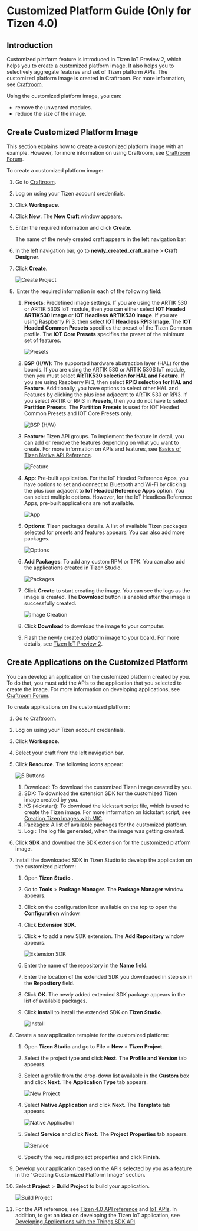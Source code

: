 # Customized Platform Guide (Only for Tizen 4.0)

## Introduction

Customized platform feature is introduced in Tizen IoT Preview 2, which helps you to create a customized platform image. It also helps you to selectively aggregate features and set of Tizen platform APIs. The customized platform image is created in Craftroom. For more information, see [Craftroom](https://craftroom.tizen.org).

Using the customized platform image, you can:

-   remove the unwanted modules.
-   reduce the size of the image.

<a name="howtomakea"></a>
## Create Customized Platform Image

This section explains how to create a customized platform image with an example. However, for more information on using Craftroom, see [Craftroom Forum](https://craftroom.tizen.org/forum/).

To create a customized platform image:

1.  Go to [Craftroom](https://craftroom.tizen.org).
2.  Log on using your Tizen account credentials.
3.  Click **Workspace**.
4.  Click **New**. The **New Craft** window appears.
5.  Enter the required information and click **Create**.

    The name of the newly created craft appears in the left navigation bar.

6.  In the left navigation bar, go to **newly_created_craft_name** > **Craft Designer**.
7.  Click **Create**.

    ![Create Project](media/1_create.png)

8.   Enter the required information in each of the following field:
    1.  **Presets**: Predefined image settings. If you are using the ARTIK 530 or ARTIK 530S IoT module, then you can either select **IOT Headed ARTIK530 Image** or **IOT Headless ARTIK530 Image**. If you are using Raspberry Pi 3, then select **IOT Headless RPI3 Image**. The **IOT Headed Common Presets** specifies the preset of the Tizen Common profile. The **IOT Core Presets** specifies the preset of the minimum set of features.

        ![Presets](media/a_presets.png)

    2.  **BSP (H/W)**: The supported hardware abstraction layer (HAL) for the boards. If you are using the ARTIK 530 or ARTIK 530S IoT module, then you must select **ARTIK530 selection for HAL and Feature**. If you are using Raspberry Pi 3, then select **RPI3 selection for HAL and Feature**. Additionally, you have options to select other HAL and Features by clicking the plus icon adjacent to ARTIK 530 or RPI3. If you select ARTIK or RPI3 in **Presets**, then you do not have to select **Partition Presets**. The **Partition Presets** is used for IOT Headed Common Presets and IOT Core Presets only.

        ![BSP (H/W)](media/b_BSP.png)

    3.  **Feature**: Tizen API groups. To implement the feature in detail, you can add or remove the features depending on what you want to create. For more information on APIs and features, see [Basics of Tizen Native API Reference](../../application/native/api/overview.md).

        ![Feature](media/c_feature.png)

    4.  **App**: Pre-built application. For the IoT Headed Reference Apps, you have options to set and connect to Bluetooth and Wi-Fi by clicking the plus icon adjacent to **IoT Headed Reference Apps** option. You can select multiple options. However, for the IoT Headless Reference Apps, pre-built applications are not available.

        ![App](media/d_app.png)

    5.  **Options**: Tizen packages details. A list of available Tizen packages selected for presets and features appears. You can also add more packages.

        ![Options](media/e_option.png)

    6.  **Add Packages**: To add any custom RPM or TPK. You can also add the applications created in Tizen Studio.

        ![Packages](media/f_packages.png)

    7.  Click **Create** to start creating the image. You can see the logs as the image is created. The **Download** button is enabled after the image is successfully created.

        ![Image Creation](media/g_image_creation.png)

    8.  Click **Download** to download the image to your computer.
    9.  Flash the newly created platform image to your board. For more details, see [Tizen IoT Preview 2](../getting-started/iot_preview_2.md).

## Create Applications on the Customized Platform

You can develop an application on the customized platform created by you. To do that, you must add the APIs to the application that you selected to create the image. For more information on developing applications, see [Craftroom Forum](https://craftroom.tizen.org/forum/).

To create applications on the customized platform:

1.  Go to [Craftroom](https://craftroom.tizen.org).
2.  Log on using your Tizen account credentials.
3.  Click **Workspace**.
4.  Select your craft from the left navigation bar.
5.  Click **Resource**. The following icons appear:

    ![5 Buttons](media/2-2_buttons.png)

    1.  Download: To download the customized Tizen image created by you.
    2.  SDK: To download the extension SDK for the customized Tizen image created by you.
    3.  KS (kickstart): To download the kickstart script file, which is used to create the Tizen image. For more information on kickstart script, see [Creating Tizen Images with MIC](../../open-source-project/reference/mic/mic-reference.md).
    4.  Packages: A list of available packages for the customized platform.
    5.  Log : The log file generated, when the image was getting created.

6.  Click **SDK** and download the SDK extension for the customized platform image.
7.  Install the downloaded SDK in Tizen Studio to develop the application on the customized platform:
    1.  Open **Tizen Studio** .
    2.  Go to **Tools** > **Package Manager**. The **Package Manager** window appears.
    3.  Click on the configuration icon available on the top to open the **Configuration** window.
    4.  Click **Extension SDK**.
    5.  Click **+** to add a new SDK extension. The **Add Repository** window appears.

        ![Extension SDK](media/4_sdk.png)

    6.  Enter the name of the repository in the **Name** field.
    7.  Enter the location of the extended SDK you downloaded in step six in the **Repository** field.
    8.  Click **OK**. The newly added extended SDK package appears in the list of available packages.
    9.  Click **install** to install the extended SDK on **Tizen Studio**.

        ![Install](media/4_install.png)

8.  Create a new application template for the customized platform:
    1.  Open **Tizen Studio** and go to **File** > **New** > **Tizen Project**.
    2.  Select the project type and click **Next**. The **Profile and Version** tab appears.
    3.  Select a profile from the drop-down list available in the **Custom** box and click **Next**. The **Application Type** tab appears. 

        ![New Project](media/5_new_project.png)

    4.  Select **Native Application** and click **Next**. The **Template** tab appears.

        ![Native Application](media/5_NativeApp.png)

    5.  Select **Service** and click **Next**. The **Project Properties** tab appears.

        ![Service](media/5_service.png)

    6.  Specify the required project properties and click **Finish**.

9.  Develop your application based on the APIs selected by you as a feature in the "Creating Customized Platform Image" section.
10. Select **Project** > **Build Project** to build your application.

    ![Build Project](media/7_build_service.png)

11. For the API reference, see [Tizen 4.0 API reference](../../application/native/index.md) and [IoT APIs](../guides/iot-api.md). In addition, to get an idea on developing the Tizen IoT application, see [Developing Applications with the Things SDK API](../getting-started/things-app-development.md).
